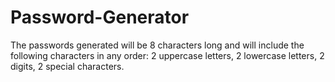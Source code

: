 # Password-Generator
 The passwords generated will be 8 characters long and will include the following characters in any order:  2 uppercase letters, 2 lowercase letters, 2 digits, 2 special characters.
 
